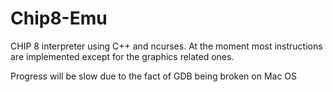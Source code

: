 # Chip8-Emu
CHIP 8 interpreter using C++ and ncurses. At the moment most instructions are implemented
except for the graphics related ones.

Progress will be slow due to the fact of GDB being broken on Mac OS
